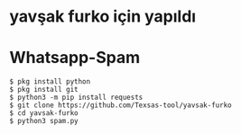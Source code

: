 # yavşak furko için yapıldı

# Whatsapp-Spam
```
$ pkg install python
$ pkg install git
$ python3 -m pip install requests
$ git clone https://github.com/Texsas-tool/yavsak-furko
$ cd yavsak-furko
$ python3 spam.py
```
